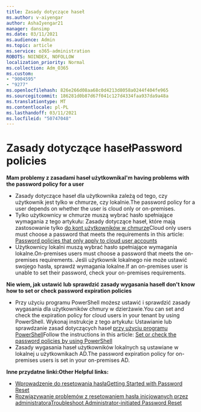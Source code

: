 ```yaml
---
title: Zasady dotyczące haseł
ms.author: v-aiyengar
author: AshaIyengar21
manager: dansimp
ms.date: 03/11/2021
ms.audience: Admin
ms.topic: article
ms.service: o365-administration
ROBOTS: NOINDEX, NOFOLLOW
localization_priority: Normal
ms.collection: Adm_O365
ms.custom:
- "9004595"
- "9277"
ms.openlocfilehash: 826e266d08aa68c0d4213d8058a0244f404fe965
ms.sourcegitcommit: 186281d0b87d67f041c127d4334faa937da9a48a
ms.translationtype: MT
ms.contentlocale: pl-PL
ms.lasthandoff: 03/11/2021
ms.locfileid: "50747048"
---
```

# <a name="password-policies"></a><span data-ttu-id="36fe1-102">Zasady dotyczące haseł</span><span class="sxs-lookup"><span data-stu-id="36fe1-102">Password policies</span></span>

<span data-ttu-id="36fe1-103">**Mam problemy z zasadami haseł użytkownika**</span><span class="sxs-lookup"><span data-stu-id="36fe1-103">**I'm having problems with the password policy for a user**</span></span>

- <span data-ttu-id="36fe1-104">Zasady dotyczące haseł dla użytkownika zależą od tego, czy użytkownik jest tylko w chmurze, czy lokalnie.</span><span class="sxs-lookup"><span data-stu-id="36fe1-104">The password policy for a user depends on whether the user is cloud only or on-premises.</span></span>
- <span data-ttu-id="36fe1-105">Tylko użytkownicy w chmurze muszą wybrać hasło spełniające wymagania z tego artykułu: Zasady dotyczące haseł, które mają zastosowanie tylko [do kont użytkowników w chmurze](https://docs.microsoft.com/azure/active-directory/authentication/concept-sspr-policy?WT.mc_id=Portal-Microsoft_Azure_Support#password-policies-that-only-apply-to-cloud-user-accounts)</span><span class="sxs-lookup"><span data-stu-id="36fe1-105">Cloud only users must choose a password that meets the requirements in this article: [Password policies that only apply to cloud user accounts](https://docs.microsoft.com/azure/active-directory/authentication/concept-sspr-policy?WT.mc_id=Portal-Microsoft_Azure_Support#password-policies-that-only-apply-to-cloud-user-accounts)</span></span>
- <span data-ttu-id="36fe1-106">Użytkownicy lokalni muszą wybrać hasło spełniające wymagania lokalne.</span><span class="sxs-lookup"><span data-stu-id="36fe1-106">On-premises users must choose a password that meets the on-premises requirements.</span></span> <span data-ttu-id="36fe1-107">Jeśli użytkownik lokalnego nie może ustawić swojego hasła, sprawdź wymagania lokalne.</span><span class="sxs-lookup"><span data-stu-id="36fe1-107">If an on-premises user is unable to set their password, check your on-premises requirements.</span></span>

<span data-ttu-id="36fe1-108">**Nie wiem, jak ustawić lub sprawdzić zasady wygasania haseł**</span><span class="sxs-lookup"><span data-stu-id="36fe1-108">**I don't know how to set or check password expiration policies**</span></span>

- <span data-ttu-id="36fe1-109">Przy użyciu programu PowerShell możesz ustawić i sprawdzić zasady wygasania dla użytkowników chmury w dzierżawie.</span><span class="sxs-lookup"><span data-stu-id="36fe1-109">You can set and check the expiration policy for cloud users in your tenant by using PowerShell.</span></span> <span data-ttu-id="36fe1-110">Wykonaj instrukcje z tego artykułu: Ustawianie lub sprawdzanie zasad dotyczących haseł [przy użyciu programu PowerShell](https://docs.microsoft.com/azure/active-directory/authentication/concept-sspr-policy?WT.mc_id=Portal-Microsoft_Azure_Support#set-or-check-the-password-policies-by-using-powershell)</span><span class="sxs-lookup"><span data-stu-id="36fe1-110">Follow the instructions in this article: [Set or check the password policies by using PowerShell](https://docs.microsoft.com/azure/active-directory/authentication/concept-sspr-policy?WT.mc_id=Portal-Microsoft_Azure_Support#set-or-check-the-password-policies-by-using-powershell)</span></span>
- <span data-ttu-id="36fe1-111">Zasady wygasania haseł użytkowników lokalnych są ustawiane w lokalnej u użytkownikach AD.</span><span class="sxs-lookup"><span data-stu-id="36fe1-111">The password expiration policy for on-premises users is set in your on-premises AD.</span></span>

<span data-ttu-id="36fe1-112">**Inne przydatne linki:**</span><span class="sxs-lookup"><span data-stu-id="36fe1-112">**Other Helpful links:**</span></span>
- [<span data-ttu-id="36fe1-113">Wprowadzenie do resetowania hasła</span><span class="sxs-lookup"><span data-stu-id="36fe1-113">Getting Started with Password Reset</span></span>](https://docs.microsoft.com/azure/active-directory/authentication/concept-sspr-policy?WT.mc_id=Portal-Microsoft_Azure_Support#set-or-check-the-password-policies-by-using-powershell)
- [<span data-ttu-id="36fe1-114">Rozwiązywanie problemów z resetowaniem hasła inicjowanych przez administratora</span><span class="sxs-lookup"><span data-stu-id="36fe1-114">Troubleshoot Administrator-initiated Password Reset</span></span>](https://docs.microsoft.com/azure/active-directory/active-directory-passwords-troubleshoot?WT.mc_id=Portal-Microsoft_Azure_Support#troubleshoot-the-password-reset-portal)
